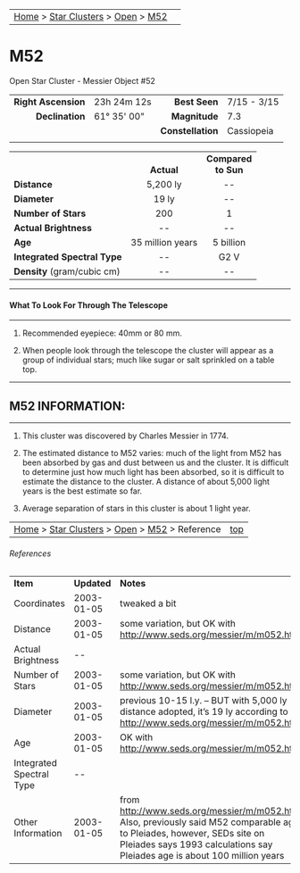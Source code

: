<script src="/js/whatsup.js"></script>
<script type="text/javascript">
	var objectName ="M52"
	var objectDesc ="Open Star Cluster<br/>in the Constellation<br/>Cassiopeia"
	var objectImage="other"
</script>

|    |    |
|:---|---:|
|[Home](/notes/#object-notes) > [Star Clusters](/notes/#star-clusters) > [Open](../!open-cluster-info) > [M52](#m52)| <div id=whatsup></div> |

# M52
Open Star Cluster - Messier Object #52
	
|   |   |   |   |
|--:|:--|--:|:--|
|**Right Ascension**|23h 24m 12s|**Best Seen**|7/15 - 3/15|
|**Declination**|61&deg; 35' 00"|**Magnitude**|7.3|
|   |   |**Constellation**|Cassiopeia|
|   |   |   |   |

|   |   |   |
|---|:---:|:---:|
|   | <br/>**Actual**| **Compared<br/>to Sun** |
|**Distance** | 5,200 ly | -- |
|**Diameter** | 19 ly | -- |
|**Number of Stars**| 200 | 1 |
|**Actual Brightness**| -- | -- |
|**Age** | 35 million years | 5 billion  |
|**Integrated Spectral Type** | -- | G2 V |
|**Density** (gram/cubic cm) | -- | -- |

---
#### What To Look For Through The Telescope
---

1.	Recommended eyepiece: 40mm or 80 mm.

1.	When people look through the telescope the cluster will appear as a group of individual stars; much like sugar or salt sprinkled on a table top.

---
## M52 INFORMATION:
---

1.	This cluster was discovered by Charles Messier in 1774.

1.	The estimated distance to M52 varies: much of the light from M52 has been absorbed by gas and dust between us and the cluster.  It is difficult to determine just how much light has been absorbed, so it is difficult to estimate the distance to the cluster.  A distance of about 5,000 light years is the best estimate so far.

1.	Average separation of stars in this cluster is about 1 light year.

|    |    |
|:---|---:|
|[Home](/notes/#object-notes) > [Star Clusters](/notes/#star-clusters) > [Open](../!open-cluster-info) > [M52](#m52) > Reference | [top](#m52) |

###### References

|   |   |   |
|---|---|---|
|**Item**|**Updated**|**Notes**| 
| Coordinates | 2003-01-05 | tweaked a bit |
| Distance | 2003-01-05 | some variation, but OK with http://www.seds.org/messier/m/m052.html |
| Actual Brightness | -- |   |
| Number of Stars | 2003-01-05 | some variation, but OK with http://www.seds.org/messier/m/m052.html |
| Diameter | 2003-01-05 | previous 10-15 l.y.  – BUT with 5,000 ly distance adopted, it’s 19 ly according to http://www.seds.org/messier/m/m052.html |
| Age | 2003-01-05 | OK with http://www.seds.org/messier/m/m052.html |
| Integrated Spectral Type | --	|   |
| Other Information	| 2003-01-05 | from http://www.seds.org/messier/m/m052.html <br> Also, previously said M52 comparable age to Pleiades, however, SEDs site on Pleiades says 1993 calculations say Pleiades age is about 100 million years |
